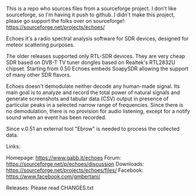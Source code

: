 This is a repo who sources files from a sourceforge project. I don't like sourceforge, so I'm having it push to github. I didn't make this project, please go support the folks over on sourceforge!: https://sourceforge.net/projects/echoes/

Echoes it's a radio spectral analysis software for SDR devices, designed for meteor scattering purposes.

The older releases supported only RTL-SDR devices. They are very cheap SDR based on DVB-T TV tuner dongles 
based on Realtek's RTL2832U chipset. Starting from 0.50 Echoes embeds SoapySDR allowing the support of 
many other SDR flavors.

Echoes doesn't demodulate neither decode any human-made signal. Its main goal is to analyze and record the 
total power of natural signals and generate screenshots and tabular data (CSV) output in presence 
of particular peaks in a selected narrow range of frequencies. Since there is no demodulation, there is no 
provision for audio listening, except for a notify sound when an event has been recorded.

Since v.0.51 an external tool "Ebrow" is needed to process the collected data.

Links:

Homepage:  https://www.gabb.it/echoes
Forum:     https://sourceforge.net/p/echoes/discussion
Downloads: https://sourceforge.net/projects/echoes/files/
Facebook:  https://www.facebook.com/gmbertani/


Releases:
Please read CHANGES.txt
